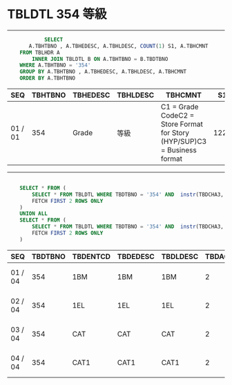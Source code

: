 # TBLDTL 354 等級 

---

```sql
            SELECT
       A.TBHTBNO , A.TBHEDESC, A.TBHLDESC, COUNT(1) S1, A.TBHCMNT
    FROM TBLHDR A
        INNER JOIN TBLDTL B ON A.TBHTBNO = B.TBDTBNO
    WHERE A.TBHTBNO = '354'
    GROUP BY A.TBHTBNO , A.TBHEDESC, A.TBHLDESC, A.TBHCMNT
    ORDER BY A.TBHTBNO

```

|SEQ|TBHTBNO|TBHEDESC|TBHLDESC|TBHCMNT|S1|
| -- | -- | -- | -- | -- | -- |
|01 / 01|354|Grade|等級|C1 = Grade CodeC2 = Store Format for Story (HYP/SUP)C3 = Business format|1220|


---


```sql
        
    SELECT * FROM (
        SELECT * FROM TBLDTL WHERE TBDTBNO = '354' AND  instr(TBDCHA3,',') =0
        FETCH FIRST 2 ROWS ONLY
    )
    UNION ALL
    SELECT * FROM (
        SELECT * FROM TBLDTL WHERE TBDTBNO = '354' AND  instr(TBDCHA3,',') >0
        FETCH FIRST 2 ROWS ONLY
    )

```

|SEQ|TBDTBNO|TBDENTCD|TBDEDESC|TBDLDESC|TBDACCES|TBDNUM1|TBDNUM2|TBDNUM3|TBDNUM4|TBDCHA1|TBDCHA2|TBDCHA3|TBDCHA4|TBDDAT1|TBDDAT2|TBDCRE|TBDUPD|TBDUSR|
| -- | -- | -- | -- | -- | -- | -- | -- | -- | -- | -- | -- | -- | -- | -- | -- | -- | -- | -- |
|01 / 04|354|1BM|1BM|1BM|2|null|null|null|null|1BM|HYP|HYP|null|null|null|2024-06-19 13:37:56.0|2024-06-19 13:37:56.0|PMD-9555|
|02 / 04|354|1EL|1EL|1EL|2|null|null|null|null|1EL|HYP|HYP|null|null|null|2024-06-19 13:37:56.0|2024-06-19 13:37:56.0|PMD-9555|
|03 / 04|354|CAT|CAT|CAT|2|null|null|null|null|CAT|null|HYP,SUP,JSN|1|null|null|2009-05-11 12:28:21.0|2022-08-23 15:18:00.0|CRID0588|
|04 / 04|354|CAT1|CAT1|CAT1|2|null|null|null|null|CAT1|SUP|HYP,SUP|null|null|null|2023-06-20 18:40:48.0|2023-06-26 11:53:26.0|md9141|

